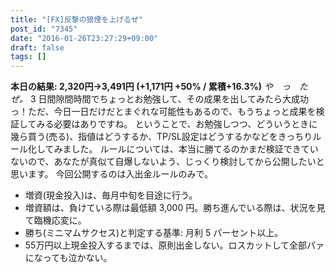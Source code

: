 ```yaml
---
title: "[FX]反撃の狼煙を上げるぜ"
post_id: "7345"
date: "2016-01-26T23:27:29+09:00"
draft: false
tags: []
---
```



**本日の結果: 2,320円→3,491円 (+1,171円 +50% / 累積+16.3%)** _や　っ　た　ぜ。_ 3 日間隙間時間でちょっとお勉強して、その成果を出してみたら大成功っ！ただ、今日一日だけだとまぐれな可能性もあるので、もうちょっと成果を検証してみる必要はありですね。  ということで、お勉強しつつ、どういうときに幾ら買う(売る)、指値はどうするか、TP/SL設定はどうするかなどをきっちりルール化してみました。 ルールについては、本当に勝てるのかまだ検証できていないので、あなたが真似て自爆しないよう、じっくり検討してから公開したいと思います。 今回公開するのは入出金ルールのみで。

  * 増資(現金投入)は、毎月中旬を目途に行う。
  * 増資額は、負けている際は最低額 3,000 円。勝ち進んでいる際は、状況を見て臨機応変に。
  * 勝ち(ミニマムサクセス)と判定する基準: 月利 5 パーセント以上。
  * 55万円以上現金投入するまでは、原則出金しない。ロスカットして全部パァになっても泣かない。
